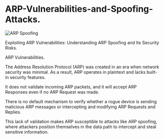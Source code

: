 # ARP-Vulnerabilities-and-Spoofing-Attacks.

![ARP Spoofing](https://github.com/user-attachments/assets/e4d89226-bee7-4ac1-987b-dbc93b3b311b)

Exploiting ARP Vulnerabilities: Understanding ARP Spoofing and Its Security Risks.

ARP Vulnerabilities.

The Address Resolution Protocol (ARP) was created in an era when network security was minimal. As a result, ARP operates in plaintext and lacks built-in security features.

It does not validate incoming ARP packets, and it will accept ARP Responses even if no ARP Request was made.

There is no default mechanism to verify whether a rogue device is sending malicious ARP messages or intercepting and modifying ARP Requests and Replies.

This lack of validation makes ARP susceptible to attacks like ARP spoofing, where attackers position themselves in the data path to intercept and steal sensitive information.
